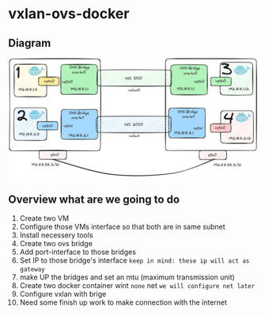 # vxlan-ovs-docker

## Diagram
![OVS Diagram](https://github.com/reduanmasud/vxlan-ovs-docker/blob/main/vxlan-ovs-docker.png)

## Overview what are we going to do
1. Create two VM
2. Configure those VMs interface so that both are in same subnet
3. Install necessery tools
4. Create two ovs bridge
5. Add port-interface to those bridges
6. Set IP to those bridge's interface `keep in mind: these ip will act as gateway`
7. make UP the bridges and set an mtu (maximum transmission unit)
8. Create two docker container wint `none` net `we will configure net later`
9. Configure vxlan with brige
10. Need some finish up work to make connection with the internet
